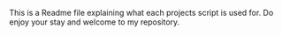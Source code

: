 This is a Readme file explaining what each projects script is used for. Do enjoy your stay and welcome to my repository.

